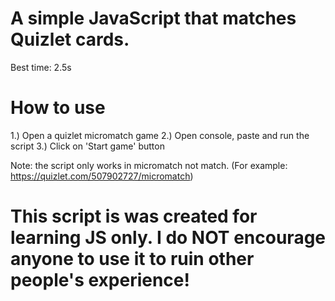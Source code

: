 # A simple JavaScript that matches Quizlet cards.

Best time: 2.5s

# How to use
1.) Open a quizlet micromatch game
2.) Open console, paste and run the script
3.) Click on 'Start game' button

Note: the script only works in micromatch not match. (For example: https://quizlet.com/507902727/micromatch)

# This script is was created for learning JS only. I do NOT encourage anyone to use it to ruin other people's experience!
